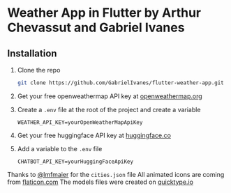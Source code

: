 # Weather App in Flutter by Arthur Chevassut and Gabriel Ivanes

## Installation

1. Clone the repo

   ```sh
   git clone https://github.com/GabrielIvanes/flutter-weather-app.git
   ```

2. Get your free openweathermap API key at [openweathermap.org](https://home.openweathermap.org/api_keys)

3. Create a `.env` file at the root of the project and create a variable

   ```
   WEATHER_API_KEY=yourOpenWeatherMapApiKey
   ```

4. Get your free huggingface API key at [huggingface.co](https://huggingface.co/settings/tokens)

5. Add a variable to the `.env` file

   ```
   CHATBOT_API_KEY=yourHuggingFaceApiKey
   ```

Thanks to [@lmfmaier](https://github.com/lmfmaier) for the `cities.json` file
All animated icons are coming from [flaticon.com](https://www.flaticon.com/icons)
The models files were created on [quicktype.io](https://app.quicktype.io/)
